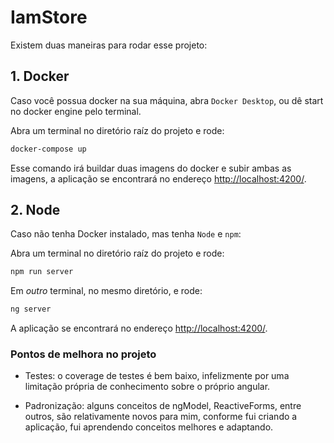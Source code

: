 # IamStore

Existem duas maneiras para rodar esse projeto:

## 1. Docker

Caso você possua docker na sua máquina, abra `Docker Desktop`, ou dê start no docker engine pelo terminal.

Abra um terminal no diretório raíz do projeto e rode:

```zsh
docker-compose up
```

Esse comando irá buildar duas imagens do docker e subir ambas as imagens, a aplicação se encontrará no endereço [http://localhost:4200/](http://localhost:4200/).

## 2. Node

Caso não tenha Docker instalado, mas tenha `Node` e `npm`:

Abra um terminal no diretório raíz do projeto e rode:

```zsh
npm run server
```

Em _outro_ terminal, no mesmo diretório, e rode:

```zsh
ng server
```

A aplicação se encontrará no endereço [http://localhost:4200/](http://localhost:4200/).

### Pontos de melhora no projeto

- Testes: o coverage de testes é bem baixo, infelizmente por uma limitação própria de conhecimento sobre o próprio angular.

- Padronização: alguns conceitos de ngModel, ReactiveForms, entre outros, são relativamente novos para mim, conforme fui criando a aplicação, fui aprendendo conceitos melhores e adaptando.
